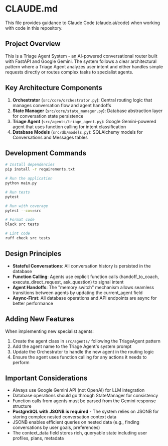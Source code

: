 # CLAUDE.md

This file provides guidance to Claude Code (claude.ai/code) when working with code in this repository.

## Project Overview

This is a Triage Agent System - an AI-powered conversational router built with FastAPI and Google Gemini. The system follows a clear architectural pattern where a Triage Agent analyzes user intent and either handles simple requests directly or routes complex tasks to specialist agents.

## Key Architecture Components

1. **Orchestrator** (`src/core/orchestrator.py`): Central routing logic that manages conversation flow and agent handoffs
2. **State Manager** (`src/core/state_manager.py`): Database abstraction layer for conversation state persistence
3. **Triage Agent** (`src/agents/triage_agent.py`): Google Gemini-powered agent that uses function calling for intent classification
4. **Database Models** (`src/db/models.py`): SQLAlchemy models for Conversations and Messages tables

## Development Commands

```bash
# Install dependencies
pip install -r requirements.txt

# Run the application
python main.py

# Run tests
pytest

# Run with coverage
pytest --cov=src

# Format code
black src tests

# Lint code
ruff check src tests
```

## Design Principles

- **Stateful Conversations**: All conversation history is persisted in the database
- **Function Calling**: Agents use explicit function calls (handoff_to_coach, execute_direct_request, ask_question) to signal intent
- **Agent Handoffs**: The "memory switch" mechanism allows seamless transitions between agents by updating the current_agent field
- **Async-First**: All database operations and API endpoints are async for better performance

## Adding New Features

When implementing new specialist agents:
1. Create the agent class in `src/agents/` following the TriageAgent pattern
2. Add the agent name to the Triage Agent's system prompt
3. Update the Orchestrator to handle the new agent in the routing logic
4. Ensure the agent uses function calling for any actions it needs to perform

## Important Considerations

- Always use Google Gemini API (not OpenAI) for LLM integration
- Database operations should go through StateManager for consistency
- Function calls from agents must be parsed from the Gemini response structure
- **PostgreSQL with JSONB is required** - The system relies on JSONB for storing complex nested conversation context data
- JSONB enables efficient queries on nested data (e.g., finding conversations by user goals, preferences)
- The context_data field stores rich, queryable state including user profiles, plans, metadata